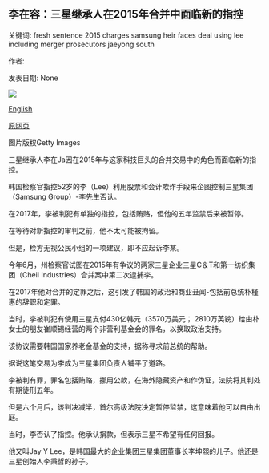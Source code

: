 ## 李在容：三星继承人在2015年合并中面临新的指控

关键词: fresh sentence 2015 charges samsung heir faces deal using lee including merger prosecutors jaeyong south

作者: 

发表日期: None

![](https://ichef.bbci.co.uk/news/1024/branded_news/5545/production/_114192812_gettyimages-1218336062.jpg)

[English](Lee%20Jae-yong%3A%20Samsung%20heir%20faces%20fresh%20charges%20over%202015%20merger.md)

[原网页](https://www.bbc.com/news/business-53981033)

图片版权Getty Images

三星继承人李在Ja因在2015年与这家科技巨头的合并交易中的角色而面临新的指控。

韩国检察官指控52岁的李（Lee）利用股票和会计欺诈手段来企图控制三星集团（Samsung Group）-李先生否认。

在2017年，李被判犯有单独的指控，包括贿赂，但他的五年监禁后来被暂停。

在等待对新指控的审判之前，他不太可能被拘留。

但是，检方无视公民小组的一项建议，即不应起诉李某。

今年6月，州检察官试图在2015年有争议的两家三星企业三星C＆T和第一纺织集团（Cheil Industries）合并案中第二次逮捕李。

在2017年他对合并的定罪之后，这引发了韩国的政治和商业丑闻-包括前总统朴槿惠的辞职和定罪。

当时，李被判犯有使用三星支付430亿韩元（3570万美元； 2810万英镑）给由朴女士的朋友崔顺锡经营的两个非营利基金会的罪名，以换取政治支持。

该协议需要韩国国家养老金基金的支持，据称寻求前总统的帮助。

据说这笔交易为李成为三星集团负责人铺平了道路。

李被判有罪，罪名包括贿赂，挪用公款，在海外隐藏资产和作伪证，法院将其判处有期徒刑五年。

但是六个月后，该判决减半，首尔高级法院决定暂停监禁，这意味着他可以自由出庭。

当时，李否认了指控。他承认捐款，但表示三星不希望有任何回报。

他又叫Jay Y Lee，是韩国最大的企业集团三星集团董事长李坤熙的儿子。他还是三星创始人李秉哲的孙子。